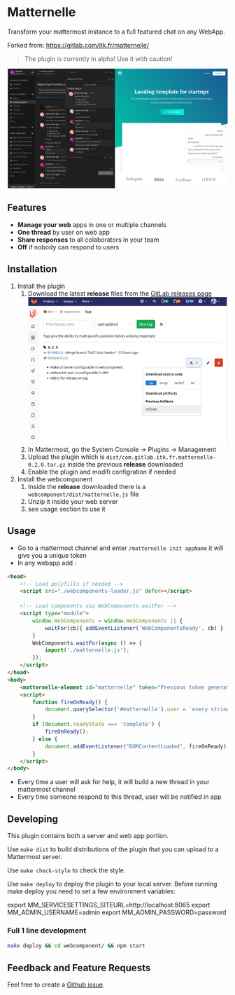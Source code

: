 # Matternelle

Transform your mattermost instance to a full featured chat on any WebApp.

Forked from: https://gitlab.com/itk.fr/matternelle/

> The plugin is currently in alpha! Use it with caution!

![Matternelle Plugin screenshot](./screenshot.png)

## Features

* **Manage your web** apps in one or multiple channels
* **One thread** by user on web app
* **Share responses** to all colaborators in your team
* **Off** if nobody can respond to users

## Installation

1. Install the plugin
    1. Download the latest **release** files from the [GitLab releases page](https://gitlab.com/itk.fr/matternelle/-/tags)
![](download_release.png)
    2. In Mattermost, go the System Console -> Plugins -> Management
    3. Upload the plugin which is `dist/com.gitlab.itk.fr.matternelle-0.2.0.tar.gz` inside the previous **release** downloaded
    4. Enable the plugin and modifi configration if needed
2. Install the webcomponent
    1. Inside the **release** downloaded there is a `webcomponent/dist/matternelle.js` file
    2. Unzip it inside your web server
    3. see usage section to use it

## Usage

* Go to a mattermost channel and enter `/matternelle init appName` it will give you a unique token
* In any webapp add :

```html
<head>
    <!-- Load polyfills if needed -->
    <script src="./webcomponents-loader.js" defer></script> 

    <!-- Load components via WebComponents.waitFor -->
    <script type="module">
        window.WebComponents = window.WebComponents || { 
            waitFor(cb){ addEventListener('WebComponentsReady', cb) }
        } 
        WebComponents.waitFor(async () => { 
            import('./matternelle.js');
        });
    </script>
</head>
<body>
    <matternelle-element id="matternelle" token="Previous token generated (XXX-YYYY-MMMM-ZZ)" url="Mattermost url without protocol but with websocket port (127.0.0.1:8989)"></matternelle-element>
    <script>
        function fireOnReady() { 
            document.querySelector('#matternelle').user = `every string details about you user, mattermost understand markdown ;)`;
        }
        if (document.readyState === 'complete') {
            fireOnReady();
        } else {
            document.addEventListener("DOMContentLoaded", fireOnReady);
        }
    </script>
</body>
```

* Every time a user will ask for help, it will build a new thread in your mattermost channel
* Every time someone respond to this thread, user will be notified in app

## Developing

This plugin contains both a server and web app portion.

Use `make dist` to build distributions of the plugin that you can upload to a Mattermost server.

Use `make check-style` to check the style.

Use `make deploy` to deploy the plugin to your local server. Before running make deploy you need to set a few environment variables:

export MM_SERVICESETTINGS_SITEURL=http://localhost:8065
export MM_ADMIN_USERNAME=admin
export MM_ADMIN_PASSWORD=password

### Full 1 line development

```sh
make deploy && cd webcomponent/ && npm start
```

## Feedback and Feature Requests

Feel free to create a [Github issue](https://github.com/ashishbhate/matternelle/issues).
